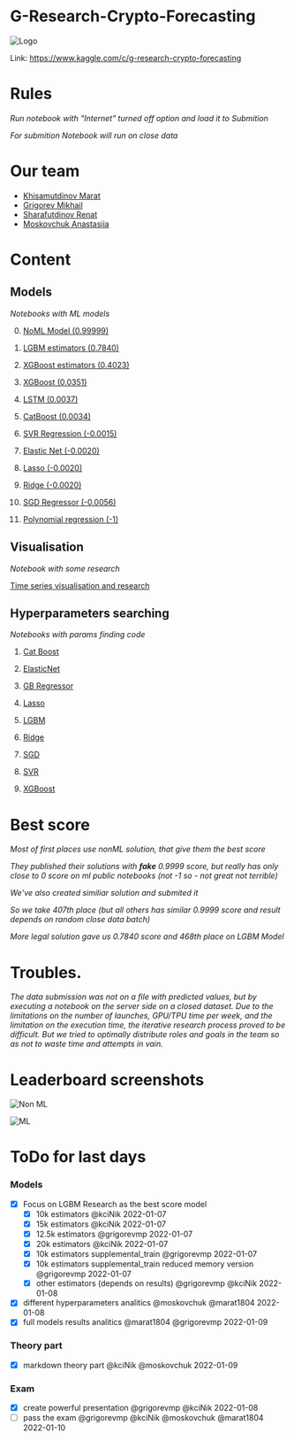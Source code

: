 # G-Research-Crypto-Forecasting

![Logo](https://github.com/grigorevmp/G-Research-Crypto-Forecasting/blob/main/data/g-research-logo6.png)

Link: https://www.kaggle.com/c/g-research-crypto-forecasting

# Rules

_Run notebook with "Internet" turned off option and load it to Submition_

_For submition Notebook will run on close data_

# Our team

* [Khisamutdinov Marat](https://github.com/marat1804)
* [Grigorev Mikhail](https://github.com/grigorevmp)
* [Sharafutdinov Renat](https://github.com/kciNik)
* [Moskovchuk Anastasiia](https://github.com/moskovchuk)

# Content

## Models
_Notebooks with ML models_

0. [NoML Model (0.99999)](https://github.com/grigorevmp/G-Research-Crypto-Forecasting/blob/main/models/final-cheat.ipynb)

1. [LGBM estimators (0.7840)](https://github.com/grigorevmp/G-Research-Crypto-Forecasting/blob/main/models/lgbm-max-estimators.ipynb)

2. [ XGBoost estimators (0.4023)](https://github.com/grigorevmp/G-Research-Crypto-Forecasting/blob/main/models/xgboost-with-estimators.ipynb)

3. [XGBoost (0.0351)](https://github.com/grigorevmp/G-Research-Crypto-Forecasting/blob/main/models/xgboost-regression-model.ipynb)

4. [LSTM (0.0037)](https://github.com/grigorevmp/G-Research-Crypto-Forecasting/blob/main/models/final-lstm.ipynb)

5. [CatBoost (0.0034)](https://github.com/grigorevmp/G-Research-Crypto-Forecasting/blob/main/models/final-catboost.ipynb)

6. [SVR Regression (-0.0015)](https://github.com/grigorevmp/G-Research-Crypto-Forecasting/blob/main/models/svrregressor.ipynb)

7. [Elastic Net (-0.0020)](https://github.com/grigorevmp/G-Research-Crypto-Forecasting/blob/main/models/elasticnet.ipynb)

8. [Lasso (-0.0020)](https://github.com/grigorevmp/G-Research-Crypto-Forecasting/blob/main/models/lasso.ipynb)

9. [Ridge (-0.0020)](https://github.com/grigorevmp/G-Research-Crypto-Forecasting/blob/main/models/ridge.ipynb)

10. [SGD Regressor (-0.0056)](https://github.com/grigorevmp/G-Research-Crypto-Forecasting/blob/main/models/sgdregressor.ipynb)

11. [Polynomial regression (-1)](https://github.com/grigorevmp/G-Research-Crypto-Forecasting/blob/main/models/poly-regression.ipynb)


## Visualisation
_Notebook with some research_

[Time series visualisation and research](https://github.com/grigorevmp/G-Research-Crypto-Forecasting/blob/main/time-series-research-just-visual.ipynb)


## Hyperparameters searching
_Notebooks with params finding code_

1. [Cat Boost](https://github.com/grigorevmp/G-Research-Crypto-Forecasting/blob/main/hyperparams/catboost-hyperparameters.ipynb)

2. [ElasticNet](https://github.com/grigorevmp/G-Research-Crypto-Forecasting/blob/main/hyperparams/elasticnet-hyperparameters.ipynb)

3. [GB Regressor](https://github.com/grigorevmp/G-Research-Crypto-Forecasting/blob/main/hyperparams/gradientboostingregressor-hyperparameters.ipynb)

4. [Lasso](https://github.com/grigorevmp/G-Research-Crypto-Forecasting/blob/main/hyperparams/lasso-hyperparameters.ipynb)

5. [LGBM](https://github.com/grigorevmp/G-Research-Crypto-Forecasting/blob/main/hyperparams/lgbm-hyperparameters.ipynb)

6. [Ridge](https://github.com/grigorevmp/G-Research-Crypto-Forecasting/blob/main/hyperparams/ridge-hyperparameters.ipynb)

7. [SGD](https://github.com/grigorevmp/G-Research-Crypto-Forecasting/blob/main/hyperparams/sgdregressor-hyperparameters.ipynb)

8. [SVR](https://github.com/grigorevmp/G-Research-Crypto-Forecasting/blob/main/hyperparams/svr-hyperparameters.ipynb)

9. [XGBoost](https://github.com/grigorevmp/G-Research-Crypto-Forecasting/blob/main/hyperparams/xgboost-hyperparameters.ipynb)


# Best score

_Most of first places use nonML solution, that give them the best score_

_They published their solutions with **fake** 0.9999 score, but really has only close to 0 score on ml public notebooks (not -1 so - not great not terrible)_

_We've also created similiar solution and submited it_

_So we take 407th place (but all others has similar 0.9999 score and result depends on random close data batch)_

_More legal solution gave us 0.7840 score and 468th place on LGBM Model_

# Troubles.

_The data submission was not on a file with predicted values, but by executing a notebook on the server side on a closed dataset. Due to the limitations on the number of launches, GPU/TPU time per week, and the limitation on the execution time, the iterative research process proved to be difficult. But we tried to optimally distribute roles and goals in the team so as not to waste time and attempts in vain._

# Leaderboard screenshots

![Non ML](https://github.com/grigorevmp/G-Research-Crypto-Forecasting/blob/main/data/result.0.9999.jpg)

![ML](https://github.com/grigorevmp/G-Research-Crypto-Forecasting/blob/main/data/result_0.7840.jpg)

# ToDo for last days

### Models
- [x] Focus on LGBM Research as the best score model
  - [x] 10k estimators @kciNik 2022-01-07
  - [x] 15k estimators @kciNik 2022-01-07
  - [x] 12.5k estimators @grigorevmp 2022-01-07
  - [x] 20k estimators @kciNik 2022-01-07
  - [x] 10k estimators supplemental_train @grigorevmp 2022-01-07
  - [x] 10k estimators supplemental_train reduced memory version @grigorevmp 2022-01-07
  - [x] other estimators (depends on results) @grigorevmp @kciNik 2022-01-08
- [x] different hyperparameters analitics @moskovchuk @marat1804 2022-01-08
- [x] full models results analitics @marat1804 @grigorevmp 2022-01-09
### Theory part
- [x] markdown theory part @kciNik @moskovchuk 2022-01-09
### Exam
- [x] create powerful presentation @grigorevmp @kciNik 2022-01-08
- [ ] pass the exam @grigorevmp @kciNik @moskovchuk @marat1804 2022-01-10

